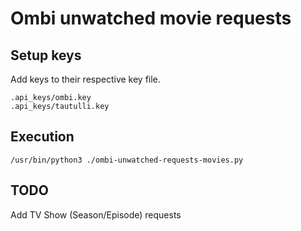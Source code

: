 # Ombi unwatched movie requests

## Setup keys

Add keys to their respective key file.  

```shell
.api_keys/ombi.key  
.api_keys/tautulli.key 
```

## Execution

```shell
/usr/bin/python3 ./ombi-unwatched-requests-movies.py
```

## TODO

Add TV Show (Season/Episode) requests
